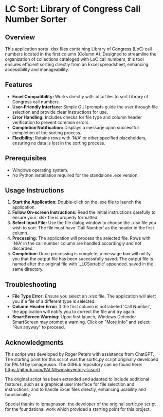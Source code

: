 # LC Sort: Library of Congress Call Number Sorter

## Overview
This application sorts .xlsx files containing Library of Congress (LoC) call numbers located in the first column (Column A). Designed to streamline the organization of collections cataloged with LoC call numbers, this tool ensures efficient sorting directly from an Excel spreadsheet, enhancing accessibility and manageability.

## Features
- **Excel Compatibility:** Works directly with .xlsx files to sort Library of Congress call numbers.
- **User-Friendly Interface:** Simple GUI prompts guide the user through file selection and provide clear instructions for use.
- **Error Handling:** Includes checks for file type and column header verification to prevent common errors.
- **Completion Notification:** Displays a message upon successful completion of the sorting process.
- **Flexibility:** Retains rows with 'N/A' or other specified placeholders, ensuring no data is lost in the sorting process.

## Prerequisites
- Windows operating system.
- No Python installation required for the standalone .exe version.

## Usage Instructions
1. **Start the Application:** Double-click on the .exe file to launch the application.
2. **Follow On-screen Instructions:** Read the initial instructions carefully to ensure your .xlsx file is properly formatted.
3. **Select Input File:** Use the file dialog window to choose the .xlsx file you wish to sort. The file must have 'Call Number' as the header in the first column.
4. **Processing:** The application will process the selected file. Rows with 'N/A' in the call number column are handled accordingly and not discarded.
5. **Completion:** Once processing is complete, a message box will notify you that the output file has been successfully saved. The output file is named after the original file with '_LCSortable' appended, saved in the same directory.

## Troubleshooting
- **File Type Error:** Ensure you select an .xlsx file. The application will alert you if a file of a different type is selected.
- **Column Header Error:** If the first column is not labeled 'Call Number', the application will notify you to correct the file and try again.
- **SmartScreen Warning:** Upon first launch, Windows Defender SmartScreen may prompt a warning. Click on "More info" and select "Run anyway" to proceed.

## Acknowledgments
This script was developed by Roger Peters with assistance from ChatGPT. The starting point for this script was the sortlc.py script originally developed for PALNI by lpmagnuson. The GitHub repository can be found here: https://github.com/PALNI/wmsinventory-lcsort/

The original script has been extended and adapted to include additional features, such as a graphical user interface for file selection and instructions, and to handle Excel files directly, enhancing usability and functionality.

Special thanks to lpmagnuson, the developer of the original sortlc.py script for the foundational work which provided a starting point for this project.
